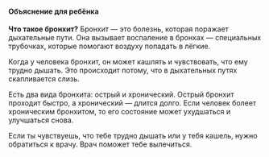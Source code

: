 #### Объяснение для ребёнка

**Что такое бронхит?**
Бронхит — это болезнь, которая поражает дыхательные пути. Она вызывает воспаление в бронхах — специальных трубочках, которые помогают воздуху попадать в лёгкие.

Когда у человека бронхит, он может кашлять и чувствовать, что ему трудно дышать. Это происходит потому, что в дыхательных путях скапливается слизь.

Есть два вида бронхита: острый и хронический. Острый бронхит проходит быстро, а хронический — длится долго. Если человек болеет хроническим бронхитом, то его состояние может ухудшаться и улучшаться снова.

Если ты чувствуешь, что тебе трудно дышать или у тебя кашель, нужно обратиться к врачу. Врач поможет тебе вылечиться.